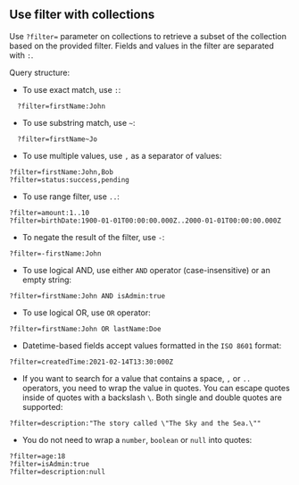 ## Use filter with collections

Use `?filter=` parameter on collections to retrieve a subset of the collection based on the provided filter.
Fields and values in the filter are separated with `:`.

Query structure:

- To use exact match, use `:`:

```
  ?filter=firstName:John
```

- To use substring match, use `~`:

```
  ?filter=firstName~Jo
```

- To use multiple values, use `,` as a separator of values:

```
?filter=firstName:John,Bob
?filter=status:success,pending
```

- To use range filter, use `..`:

```
?filter=amount:1..10
?filter=birthDate:1900-01-01T00:00:00.000Z..2000-01-01T00:00:00.000Z
```

- To negate the result of the filter, use `-`:

```
?filter=-firstName:John
```

- To use logical AND, use either `AND` operator (case-insensitive) or an empty string:

```
?filter=firstName:John AND isAdmin:true
```

- To use logical OR, use `OR` operator:

```
?filter=firstName:John OR lastName:Doe
```

- Datetime-based fields accept values formatted in the `ISO 8601` format:

```
?filter=createdTime:2021-02-14T13:30:000Z
```

- If you want to search for a value that contains a space, `,` or `..` operators, you need to wrap the value in quotes.
  You can escape quotes inside of quotes with a backslash `\`. Both single and double quotes are supported:

```
?filter=description:"The story called \"The Sky and the Sea.\""
```

- You do not need to wrap a `number`, `boolean` or `null` into quotes:

```
?filter=age:18
?filter=isAdmin:true
?filter=description:null
```
